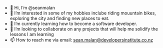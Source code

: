 - 👋 Hi, I’m @seanmalan
- 👀 I’m interested in some of my hobbies inclube riding mouuntain bikes, exploring the city and finding new places to eat.
- 🌱 I’m currently learning how to become a software developer.
- 💞️ I’m looking to collaborate on any projects that will help me solidify the lessons I am learning
- 📫 How to reach me via email: sean.malan@developersinstitute.co.nz

<!---
seanmalan/seanmalan is a ✨ special ✨ repository because its `README.md` (this file) appears on your GitHub profile.
You can click the Preview link to take a look at your changes.
--->
